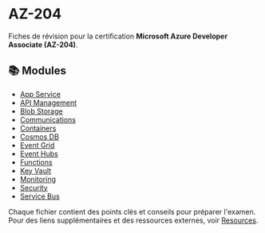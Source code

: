 # AZ-204

Fiches de révision pour la certification **Microsoft Azure Developer Associate (AZ-204)**.

## 📚 Modules

- [App Service](app-service.md)
- [API Management](api-management.md)
- [Blob Storage](blob-storage.md)
- [Communications](communications.md)
- [Containers](container.md)
- [Cosmos DB](cosmos-db.md)
- [Event Grid](event-grid.md)
- [Event Hubs](event-hub.md)
- [Functions](function.md)
- [Key Vault](keyvault.md)
- [Monitoring](monitoring.md)
- [Security](security.md)
- [Service Bus](service-bus.md)

Chaque fichier contient des points clés et conseils pour préparer l'examen. Pour des liens supplémentaires et des ressources externes, voir [Resources](resources.md).
